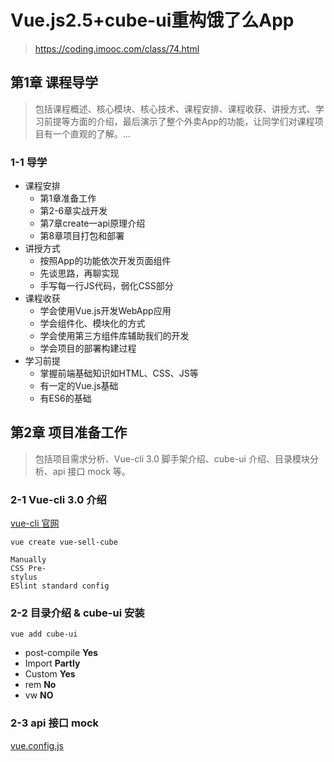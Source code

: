 <!-- # vue-sell-cube

## Project setup
```
npm install
```

### Compiles and hot-reloads for development
```
npm run serve
```

### Compiles and minifies for production
```
npm run build
```

### Lints and fixes files
```
npm run lint
```

### Customize configuration
See [Configuration Reference](https://cli.vuejs.org/config/). -->

# Vue.js2.5+cube-ui重构饿了么App

> https://coding.imooc.com/class/74.html

## 第1章 课程导学

> 包括课程概述、核心模块、核心技术、课程安排、课程收获、讲授方式、学习前提等方面的介绍，最后演示了整个外卖App的功能，让同学们对课程项目有一个直观的了解。...

### 1-1 导学

- 课程安排
  - 第1章准备工作
  - 第2-6章实战开发
  - 第7章create一api原理介绍
  - 第8章项目打包和部署
- 讲授方式
  - 按照App的功能依次开发页面组件
  - 先谈思路，再聊实现
  - 手写每一行JS代码，弱化CSS部分
- 课程收获
  - 学会使用Vue.js开发WebApp应用
  - 学会组件化、模块化的方式
  - 学会使用第三方组件库辅助我们的开发
  - 学会项目的部署构建过程
- 学习前提
  - 掌握前端基础知识如HTML、CSS、JS等
  - 有一定的Vue.js基础
  - 有ES6的基础

## 第2章 项目准备工作

> 包括项目需求分析、Vue-cli 3.0 脚手架介绍、cube-ui 介绍、目录模块分析、api 接口 mock 等。

### 2-1 Vue-cli 3.0 介绍

[vue-cli 官网](https://cli.vuejs.org/zh/)

`vue create vue-sell-cube`

    Manually
    CSS Pre- 
    stylus
    ESlint standard config

### 2-2 目录介绍 & cube-ui 安装

`vue add cube-ui`

- post-compile **Yes**
- Import **Partly**
- Custom **Yes**
- rem **No**
- vw **NO**

### 2-3 api 接口 mock

[vue.config.js](https://github.com/vincenteliang/vue-sell-cube/commit/441a7f82b88ba7261388d7b73cd29bc608e26b1b#diff-0e893b3578ae3d5c8b98bac1c80756a7)

